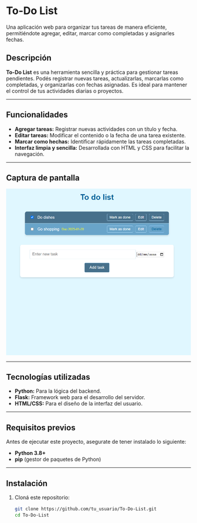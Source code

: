 # To-Do List

Una aplicación web para organizar tus tareas de manera eficiente, permitiéndote agregar, editar, marcar como completadas y asignarles fechas.

## Descripción

**To-Do List** es una herramienta sencilla y práctica para gestionar tareas pendientes. Podés registrar nuevas tareas, actualizarlas, marcarlas como completadas, y organizarlas con fechas asignadas. Es ideal para mantener el control de tus actividades diarias o proyectos.

---

## Funcionalidades

- **Agregar tareas:** Registrar nuevas actividades con un título y fecha.
- **Editar tareas:** Modificar el contenido o la fecha de una tarea existente.
- **Marcar como hechas:** Identificar rápidamente las tareas completadas.
- **Interfaz limpia y sencilla:** Desarrollada con HTML y CSS para facilitar la navegación.

---

## Captura de pantalla

![Página principal](assets/home.png)

---

## Tecnologías utilizadas

- **Python:** Para la lógica del backend.
- **Flask:** Framework web para el desarrollo del servidor.
- **HTML/CSS:** Para el diseño de la interfaz del usuario.

---

## Requisitos previos

Antes de ejecutar este proyecto, asegurate de tener instalado lo siguiente:

- **Python 3.8+**
- **pip** (gestor de paquetes de Python)

---

## Instalación

1. Cloná este repositorio:
   ```bash
   git clone https://github.com/tu_usuario/To-Do-List.git
   cd To-Do-List
